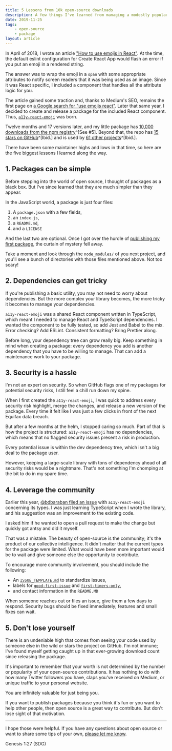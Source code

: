 ```yaml
---
title: 5 Lessons from 10k open-source downloads
description: A few things I've learned from managing a modestly popular open-source package.
date: 2019-11-25
tags:
    - open-source
    - package
layout: article
---
```


In April of 2018, I wrote an article ["How to use emojis in React"](https://medium.com/@seanmcp/%EF%B8%8F-how-to-use-emojis-in-react-d23bbf608bf7). At the time, the default eslint configuration for Create React App would flash an error if you put an emoji in a rendered string.

The answer was to wrap the emoji in a `span` with some appropriate attributes to notify screen readers that it was being used as an image. Since it was React specific, I included a component that handles all the attribute logic for you.

The article gained some traction and, thanks to Medium's SEO, remains the first page on [a Google search for "use emojis react"](https://www.google.com/search?q=use+emojis+in+react&oq=how+to+use+emojis+in+react). Later that same year, I decided to create and release a package for the included React component. Thus, [`a11y-react-emoji`](https://npm.im/a11y-react-emoji) was born.

Twelve months and 17 versions later, and my little package has [10,000 downloads from the npm registry](https://www.npmjs.com/package/a11y-react-emoji)^[See #5]. Beyond that, the repo has [15 stars on GitHub](https://github.com/SeanMcP/a11y-react-emoji)^[Ibid.] and is used by [61 other projects](https://github.com/SeanMcP/a11y-react-emoji/network/dependents?package_id=UGFja2FnZS0yODIxNzMzNDE%3D)^[Ibid.].

There have been some maintainer highs and lows in that time, so here are the five biggest lessons I learned along the way.

## 1. Packages can be simple

Before stepping into the world of open source, I thought of packages as a black box. But I've since learned that they are much simpler than they appear.

In the JavaScript world, a package is just four files:

1. A `package.json` with a few fields,
2. an `index.js`,
3. a `README.md`,
4. and a `LICENSE`

And the last two are optional. Once I got over the hurdle of [publishing my first package](https://www.freecodecamp.org/news/how-to-make-a-beautiful-tiny-npm-package-and-publish-it-2881d4307f78/), the curtain of mystery fell away.

Take a moment and look through the `node_modules/` of you next project, and you'll see a bunch of directories with those files mentioned above. Not too scary!

## 2. Dependencies can get tricky

If you're publishing a basic utility, you may not need to worry about dependencies. But the more complex your library becomes, the more tricky it becomes to manage your dependencies.

`a11y-react-emoji` was a shared React component written in TypeScript, which meant I needed to manage React and TypeScript dependencies. I wanted the component to be fully tested, so add Jest and Babel to the mix. Error checking? Add ESLint. Consistent formatting? Bring Prettier along.

Before long, your dependency tree can grow really big. Keep something in mind when creating a package: every dependency you add is another dependency that you have to be willing to manage. That can add a maintenance work to your package.

## 3. Security is a hassle

I'm not an expert on security. So when GitHub flags one of my packages for potential security risks, I still feel a chill run down my spine.

When I first created the `a11y-react-emoji`, I was quick to address every security risk highlight, merge the changes, and release a new version of the package. Every time it felt like I was just a few clicks in front of the next Equifax data breach.

But after a few months at the helm, I stopped caring so much. Part of that is how the project is structured: `a11y-react-emoji` has no dependencies, which means that no flagged security issues present a risk in production.

Every potential issue is within the dev dependency tree, which isn't a big deal to the package user.

However, keeping a large-scale library with tons of dependency ahead of all security risks would be a nightmare. That's not something I'm chomping at the bit to do in my spare time.

## 4. Leverage the community

Earlier this year, [@bdbaraban filed an issue](https://github.com/SeanMcP/a11y-react-emoji/issues/3) with `a11y-react-emoji` concerning its types. I was just learning TypeScript when I wrote the library, and his suggestion was an improvement to the existing code.

I asked him if he wanted to open a pull request to make the change but quickly got antsy and did it myself.

That was a mistake. The beauty of open-source is the community; it's the product of our collective intelligence. It didn't matter that the current types for the package were limited. What would have been more important would be to wait and give someone else the opportunity to contribute.

To encourage more community involvement, you should include the following:

- An [`ISSUE_TEMPLATE.md`](https://help.github.com/en/github/building-a-strong-community/manually-creating-a-single-issue-template-for-your-repository) to standardize issues,
- labels for [`good-first-issue`](https://help.github.com/en/github/building-a-strong-community/helping-new-contributors-find-your-project-with-labels) and [`first-timers-only`](https://www.firsttimersonly.com/),
- and contact information in the `README.MD`

When someone reaches out or files an issue, give them a few days to respond. Security bugs should be fixed immediately; features and small fixes can wait.

## 5. Don't lose yourself

There is an undeniable high that comes from seeing your code used by someone else in the wild or stars the project on GitHub. I'm not immune; I've found myself getting caught up in that ever-growing download count since releasing the package.

It's important to remember that your worth is not determined by the number or popularity of your open-source contributions. It has nothing to do with how many Twitter followers you have, claps you've received on Medium, or unique traffic to your personal website.

You are infinitely valuable for just being you.

If you want to publish packages because you think it's fun or you want to help other people, then open source is a great way to contribute. But don't lose sight of that motivation.

---

I hope those were helpful. If you have any questions about open source or want to share some tips of your own, [please let me know](https://twitter.com/@snmcp).

Genesis 1:27 (SDG)